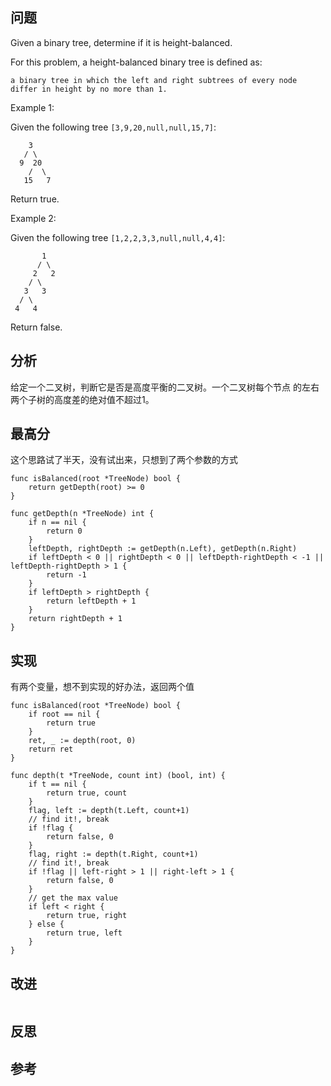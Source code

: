 ## 问题
Given a binary tree, determine if it is height-balanced.

For this problem, a height-balanced binary tree is defined as:
```
a binary tree in which the left and right subtrees of every node differ in height by no more than 1.
```
 

Example 1:

Given the following tree `[3,9,20,null,null,15,7]`:
```
    3
   / \
  9  20
    /  \
   15   7
```
Return true.

Example 2:

Given the following tree `[1,2,2,3,3,null,null,4,4]`:
```
       1
      / \
     2   2
    / \
   3   3
  / \
 4   4
```
Return false.

## 分析
给定一个二叉树，判断它是否是高度平衡的二叉树。一个二叉树每个节点 的左右两个子树的高度差的绝对值不超过1。

## 最高分
这个思路试了半天，没有试出来，只想到了两个参数的方式
```golang
func isBalanced(root *TreeNode) bool {
    return getDepth(root) >= 0
}

func getDepth(n *TreeNode) int {
    if n == nil {
        return 0
    }
    leftDepth, rightDepth := getDepth(n.Left), getDepth(n.Right)
    if leftDepth < 0 || rightDepth < 0 || leftDepth-rightDepth < -1 || leftDepth-rightDepth > 1 {
        return -1
    }
    if leftDepth > rightDepth {
        return leftDepth + 1
    }
    return rightDepth + 1
}
```

## 实现
有两个变量，想不到实现的好办法，返回两个值
```golang
func isBalanced(root *TreeNode) bool {
    if root == nil {
        return true
    }
    ret, _ := depth(root, 0)
    return ret
}

func depth(t *TreeNode, count int) (bool, int) {
    if t == nil {
        return true, count
    }
    flag, left := depth(t.Left, count+1)
    // find it!, break
    if !flag {
        return false, 0
    }
    flag, right := depth(t.Right, count+1)
    // find it!, break
    if !flag || left-right > 1 || right-left > 1 {
        return false, 0
    }
    // get the max value
    if left < right {
        return true, right
    } else {
        return true, left
    }
}
```

## 改进
```golang

```

## 反思

## 参考